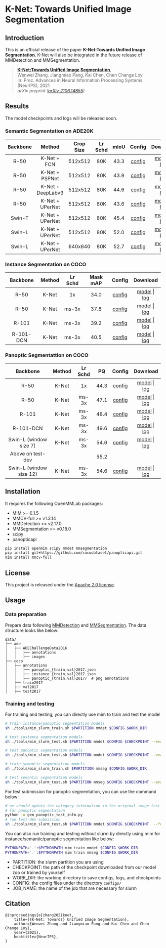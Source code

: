 # K-Net: Towards Unified Image Segmentation

## Introduction

This is an official release of the paper **K-Net:Towards Unified Image Segmentation**. K-Net will also be integrated in the future release of MMDetection and MMSegmentation.

> [**K-Net:Towards Unified Image Segmentation**](https://arxiv.org/abs/2106.14855),            
> Wenwei Zhang, Jiangmiao Pang, Kai Chen, Chen Change Loy     
> In: Proc. Advances in Neural Information Processing Systems (NeurIPS), 2021     
> *arXiv preprint ([arXiv 2106.14855](https://arxiv.org/abs/2106.14855))*   

## Results

The model checkpoints and logs will be released soon.

### Semantic Segmentation on ADE20K

| Backbone | Method | Crop Size | Lr Schd | mIoU | Config | Download |
| :---: | :---: | :---: | :---: | :---: | :---: | :---: |
| R-50 | K-Net + FCN | 512x512 | 80K | 43.3 |[config](configs/seg/knet/knet_s3_fcn_r50-d8_80k_adamw_ade20k.py) | [model]() &#124;  [log]() |
| R-50 | K-Net + PSPNet | 512x512 | 80K | 43.9 |[config](configs/seg/knet/knet_s3_pspnet_r50-d8_80k_adamw_ade20k.py) | [model]() &#124;  [log]() |
| R-50 | K-Net + DeepLabv3 | 512x512 | 80K | 44.6 |[config](configs/seg/knet/knet_s3_deeplabv3_r50-d8_80k_adamw_ade20k.py) | [model]() &#124;  [log]() |
| R-50 | K-Net + UPerNet | 512x512 | 80K | 43.6 |[config](configs/seg/knet/knet_s3_upernet_r50-d8_80k_adamw_ade20k.py) | [model]() &#124;  [log]() |
| Swin-T | K-Net + UPerNet | 512x512 | 80K | 45.4 |[config](configs/seg/knet/knet_s3_upernet_swin-t_80k_adamw_ade20k.py) | [model]() &#124;  [log]() |
| Swin-L | K-Net + UPerNet | 512x512 | 80K | 52.0 |[config](configs/seg/knet/knet_s3_upernet_swin-l_80k_adamw_ade20k.py) | [model]() &#124;  [log]() |
| Swin-L | K-Net + UPerNet | 640x640 | 80K | 52.7 |[config](configs/seg/knet/knet_s3_upernet_swin-l_80k_adamw_640x640_ade20k.py) | [model]() &#124;  [log]() |

### Instance Segmentation on COCO

| Backbone | Method | Lr Schd | Mask mAP| Config | Download |
| :---: | :---: | :---: | :---: | :---: | :---: |
| R-50  | K-Net | 1x        | 34.0 |[config](configs/det/knet/knet_s3_r50_fpn_1x_coco.py) | [model]() &#124;  [log]() |
| R-50  | K-Net | ms-3x     | 37.8 |[config](configs/det/knet/knet_s3_r50_fpn_ms-3x_coco.py) | [model]() &#124;  [log]() |
| R-101  | K-Net | ms-3x    | 39.2 |[config](configs/det/knet/knet_s3_r101_fpn_ms-3x_coco.py) | [model]() &#124;  [log]() |
| R-101-DCN | K-Net | ms-3x | 40.5 |[config](configs/det/knet/knet_s3_r101_dcn-c3-c5_fpn_ms-3x_coco.py) | [model]() &#124;  [log]() |

### Panoptic Segmentattion on COCO

| Backbone | Method | Lr Schd | PQ | Config | Download |
| :---: | :---: | :---: | :---: | :---: | :---: |
| R-50  | K-Net | 1x| 44.3 |[config](configs/det/knet/knet_s3_r50_fpn_1x_coco-panoptic.py) | [model]() &#124;  [log]() |
| R-50  | K-Net | ms-3x| 47.1 |[config](configs/det/knet/knet_s3_r50_fpn_ms-3x_coco-panoptic.py) | [model]() &#124;  [log]() |
| R-101  | K-Net | ms-3x| 48.4 |[config](configs/det/knet/knet_s3_r101_fpn_ms-3x_coco-panoptic.py) | [model]() &#124;  [log]() |
| R-101-DCN  | K-Net | ms-3x| 49.6 |[config](configs/det/knet/knet_s3_r101_dcn-c3-c5_fpn_ms-3x_coco-panoptic.py) | [model]() &#124;  [log]() |
| Swin-L (window size 7)  | K-Net | ms-3x| 54.6 |[config](configs/det/knet/knet_s3_swin-l_fpn_ms-3x_16x2_coco-panoptic.py) | [model]() &#124;  [log]() |
| Above on test-dev  | | | 55.2 | | |
| Swin-L (window size 12)  | K-Net | ms-3x| 54.6 |[config](configs/det/knet/knet_s3_swin-l_fpn_ms-3x_16x2_coco-panoptic.py) | [model]() &#124;  [log]() |

## Installation

It requires the following OpenMMLab packages:

- MIM >= 0.1.5
- MMCV-full >= v1.3.14
- MMDetection >= v2.17.0
- MMSegmentation >= v0.18.0
- scipy
- panopticapi

```bash
pip install openmim scipy mmdet mmsegmentation
pip install git+https://github.com/cocodataset/panopticapi.git
mim install mmcv-full
```

## License

This project is released under the [Apache 2.0 license](LICENSE).

## Usage

### Data preparation

Prepare data following [MMDetection](https://github.com/open-mmlab/mmdetection) and [MMSegmentation](https://github.com/open-mmlab/mmsegmentation). The data structure looks like below:

```
data/
├── ade
│   ├── ADEChallengeData2016
│   │   ├── annotations
│   │   ├── images
├── coco
│   ├── annotations
│   │   ├── panoptic_{train,val}2017.json
│   │   ├── instance_{train,val}2017.json
│   │   ├── panoptic_{train,val}2017/  # png annotations
│   ├── train2017
│   ├── val2017
│   ├── test2017

```

### Training and testing

For training and testing, you can directly use mim to train and test the model

```bash
# train instance/panoptic segmentation models
sh ./tools/mim_slurm_train.sh $PARTITION mmdet $CONFIG $WORK_DIR

# test instance segmentation models
sh ./tools/mim_slurm_test.sh $PARTITION mmdet $CONFIG $CHECKPOINT --eval segm

# test panoptic segmentation models
sh ./tools/mim_slurm_test.sh $PARTITION mmdet $CONFIG $CHECKPOINT --eval pq

# train semantic segmentation models
sh ./tools/mim_slurm_train.sh $PARTITION mmseg $CONFIG $WORK_DIR

# test semantic segmentation models
sh ./tools/mim_slurm_test.sh $PARTITION mmseg $CONFIG $CHECKPOINT --eval mIoU
```

For test submission for panoptic segmentation, you can use the command below:

```bash
# we should update the category information in the original image test-dev pkl file
# for panoptic segmentation
python -u gen_panoptic_test_info.py
# run test-dev submission
sh ./tools/mim_slurm_test.sh $PARTITION mmdet $CONFIG $CHECKPOINT  --format-only --cfg-options data.test.ann_file=data/coco/annotations/image_info_test-dev2017.json data.test.img_prefix=data/coco/test2017 --eval-options jsonfile_prefix=$WORK_DIR
```

You can also run training and testing without slurm by directly using mim for instance/semantic/panoptic segmentation like below:

```bash
PYTHONPATH='.':$PYTHONPATH mim train mmdet $CONFIG $WORK_DIR
PYTHONPATH='.':$PYTHONPATH mim train mmseg $CONFIG $WORK_DIR
```

- PARTITION: the slurm partition you are using
- CHECKPOINT: the path of the checkpoint downloaded from our model zoo or trained by yourself
- WORK_DIR: the working directory to save configs, logs, and checkpoints
- CONFIG: the config files under the directory `configs/`
- JOB_NAME: the name of the job that are necessary for slurm

## Citation

```
@inproceedings{e{zhang2021knet,
    title={{K-Net: Towards} Unified Image Segmentation}, 
    author={Wenwei Zhang and Jiangmiao Pang and Kai Chen and Chen Change Loy},
    year={2021},
    booktitle={NeurIPS},
}
```
